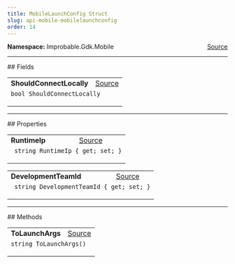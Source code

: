 ```yaml
---
title: MobileLaunchConfig Struct
slug: api-mobile-mobilelaunchconfig
order: 14
---
```


<p><b>Namespace:</b> Improbable.Gdk.Mobile<span style="float: right"><a href="https://www.github.com/spatialos/gdk-for-unity/blob/0.3.3/workers/unity/Packages/io.improbable.gdk.mobile/Editor/MobileLaunchConfig.cs/#L11">Source</a></span></p>








</p>
<hr style="width:100%; border-top-color:#d8d8d8" />
## Fields


</p>


<table class="io-api-doc">    <tr>        <td class="io-api-doc-name"><a id="shouldconnectlocally"></a><b>ShouldConnectLocally</b></td>        <td class="io-api-doc-source"><a href="https://www.github.com/spatialos/gdk-for-unity/blob/0.3.3/workers/unity/Packages/io.improbable.gdk.mobile/Editor/MobileLaunchConfig.cs/#L16">Source</a></td>    </tr>    <tr>        <td class="io-api-doc-content" colspan="2"><code>bool ShouldConnectLocally</code></p></td>    </tr></table>




</p>
<hr style="width:100%; border-top-color:#d8d8d8" />
## Properties


</p>


<table class="io-api-doc">    <tr>        <td class="io-api-doc-name"><a id="runtimeip"></a><b>RuntimeIp</b></td>        <td class="io-api-doc-source"><a href="https://www.github.com/spatialos/gdk-for-unity/blob/0.3.3/workers/unity/Packages/io.improbable.gdk.mobile/Editor/MobileLaunchConfig.cs/#L18">Source</a></td>    </tr>    <tr>        <td class="io-api-doc-content" colspan="2"><code> string RuntimeIp { get; set; }</code></p></td>    </tr></table>
<table class="io-api-doc">    <tr>        <td class="io-api-doc-name"><a id="developmentteamid"></a><b>DevelopmentTeamId</b></td>        <td class="io-api-doc-source"><a href="https://www.github.com/spatialos/gdk-for-unity/blob/0.3.3/workers/unity/Packages/io.improbable.gdk.mobile/Editor/MobileLaunchConfig.cs/#L24">Source</a></td>    </tr>    <tr>        <td class="io-api-doc-content" colspan="2"><code> string DevelopmentTeamId { get; set; }</code></p></td>    </tr></table>





</p>
<hr style="width:100%; border-top-color:#d8d8d8" />
## Methods


</p>


<table class="io-api-doc">    <tr>        <td class="io-api-doc-name"><a id="tolaunchargs"></a><b>ToLaunchArgs</b></td>        <td class="io-api-doc-source"><a href="https://www.github.com/spatialos/gdk-for-unity/blob/0.3.3/workers/unity/Packages/io.improbable.gdk.mobile/Editor/MobileLaunchConfig.cs/#L32">Source</a></td>    </tr>    <tr>        <td class="io-api-doc-content" colspan="2"><code>string ToLaunchArgs()</code></p></td>    </tr></table>



